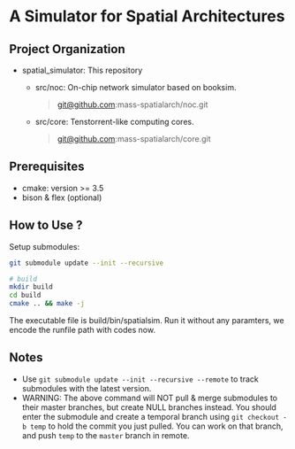 # A Simulator for Spatial Architectures

## Project Organization

* spatial_simulator: This repository

   * src/noc: On-chip network simulator based on booksim.
      > git@github.com:mass-spatialarch/noc.git

   * src/core: Tenstorrent-like computing cores.
      > git@github.com:mass-spatialarch/core.git


## Prerequisites

* cmake: version >= 3.5
* bison & flex (optional)

## How to Use ? 

Setup submodules: 

```bash
git submodule update --init --recursive
```

```bash
# build
mkdir build
cd build
cmake .. && make -j
```

The executable file is build/bin/spatialsim. Run it without any paramters, we encode the runfile path with codes now. 


## Notes

* Use `git submodule update --init --recursive --remote` to track submodules with the latest version. 
* WARNING: The above command will NOT pull & merge submodules to their master branches, but create NULL branches instead. You should enter the submodule and create a temporal branch using ``git checkout -b temp`` to hold the commit you just pulled. You can work on that branch, and push `temp` to the `master` branch in remote.
